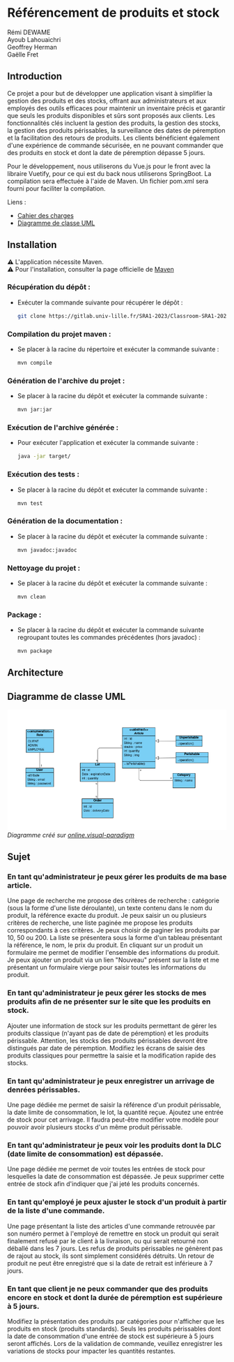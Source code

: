 # Référencement de produits et stock
Rémi DEWAME  
Ayoub Lahouaichri  
Geoffrey Herman  
Gaëlle Fret  

## Introduction
Ce projet a pour but de développer une application visant à simplifier la gestion des produits et des stocks, offrant aux administrateurs et aux employés des outils efficaces 
pour maintenir un inventaire précis et garantir que seuls les produits disponibles et sûrs sont proposés aux clients. Les fonctionnalités clés incluent la gestion des produits, la gestion des stocks, la gestion des produits périssables, la surveillance des dates de péremption et la facilitation des retours de produits. 
Les clients bénéficient également d'une expérience de commande sécurisée, en ne pouvant commander que des produits en stock et dont la date de péremption dépasse 5 jours.

Pour le développement, nous utiliserons du Vue.js pour le front avec la libraire Vuetify, pour ce qui est du back nous utiliserons SpringBoot.
La compilation sera effectuée à l'aide de Maven. Un fichier pom.xml sera fourni pour faciliter la compilation.

Liens :
* [Cahier des charges](doc/cahier_des_charges.md)
* [Diagramme de classe UML](doc/diag-uml.png)

## Installation
:warning: L'application nécessite Maven.  
:warning: Pour l'installation, consulter la page officielle de [Maven](https://maven.apache.org/install.html)

### Récupération du dépôt :

* Exécuter la commande suivante pour récupérer le dépôt :
  ```bash
  git clone https://gitlab.univ-lille.fr/SRA1-2023/Classroom-SRA1-2023/projects/eservices-g-referencement.git
  ```

### Compilation du projet maven :

* Se placer à la racine du répertoire et exécuter la commande suivante :
  ```bash
  mvn compile
  ```

### Génération de l'archive du projet :

* Se placer à la racine du dépôt et exécuter la commande suivante :
  ```bash
  mvn jar:jar
  ```

### Exécution de l'archive générée :

* Pour exécuter l'application et exécuter la commande suivante :

  ```bash
  java -jar target/
  ```

### Exécution des tests :

* Se placer à la racine du dépôt et exécuter la commande suivante :
  ```bash
  mvn test
  ```

### Génération de la documentation :

* Se placer à la racine du dépôt et exécuter la commande suivante :
  ```bash
  mvn javadoc:javadoc 
  ```


###  Nettoyage du projet :

* Se placer à la racine du dépôt et exécuter la commande suivante :
    ```bash
    mvn clean
    ```

### Package :

* Se placer à la racine du dépôt et exécuter la commande suivante regroupant toutes les commandes précédentes (hors javadoc) :
  ```bash
  mvn package
  ```


## Architecture
## Diagramme de classe UML

![Diagramme de classe UML](doc/diag-uml.png)
*Diagramme créé sur [online.visual-paradigm](https://online.visual-paradigm.com/)*

## Sujet
### En tant qu'administrateur je peux gérer les produits de ma base article.
Une page de recherche me propose des critères de recherche : catégorie (sous la forme d'une liste déroulante), un texte contenu dans le nom du produit, la référence exacte du produit.
Je peux saisir un ou plusieurs critères de recherche, une liste paginée me propose les produits correspondants à ces critères.
Je peux choisir de paginer les produits par 10, 50 ou 200.
La liste se présentera sous la forme d'un tableau présentant la référence, le nom, le prix du produit.
En cliquant sur un produit un formulaire me permet de modifier l'ensemble des informations du produit.
Je peux ajouter un produit via un lien "Nouveau" présent sur la liste et me présentant un formulaire vierge pour saisir toutes les informations du produit.

### En tant qu'administrateur je peux gérer les stocks de mes produits afin de ne présenter sur le site que les produits en stock.
Ajouter une information de stock sur les produits permettant de gérer les produits classique (n'ayant pas de date de péremption) et les produits périssable.
Attention, les stocks des produits périssables devront être distingués par date de péremption.
Modifiez les écrans de saisie des produits classiques pour permettre la saisie et la modification rapide des stocks.

### En tant qu'administrateur je peux enregistrer un arrivage de denrées périssables.
Une page dédiée me permet de saisir la référence d'un produit périssable, la date limite de consommation, le lot, la quantité reçue.
Ajoutez une entrée de stock pour cet arrivage.
Il faudra peut-être modifier votre modèle pour pouvoir avoir plusieurs stocks d'un même produit périssable.

### En tant qu'administrateur je peux voir les produits dont la DLC (date limite de consommation) est dépassée.
Une page dédiée me permet de voir toutes les entrées de stock pour lesquelles la date de consommation est dépassée.
Je peux supprimer cette entrée de stock afin d'indiquer que j'ai jeté les produits concernés.

### En tant qu'employé je peux ajuster le stock d'un produit à partir de la liste d'une commande.
Une page présentant la liste des articles d'une commande retrouvée par son numéro permet à l'employé de remettre en stock un produit qui serait finalement refusé par le client à la livraison, ou qui serait retourné non déballé dans les 7 jours.
Les refus de produits périssables ne génèrent pas de rajout au stock, ils sont simplement considérés détruits.
Un retour de produit ne peut être enregistré que si la date de retrait est inférieure à 7 jours.

### En tant que client je ne peux commander que des produits encore en stock et dont la durée de péremption est supérieure à 5 jours.
Modifiez la présentation des produits par catégories pour n'afficher que les produits en stock (produits standards).
Seuls les produits périssables dont la date de consommation d'une entrée de stock est supérieure à 5 jours seront affichés.
Lors de la validation de commande, veuillez enregistrer les variations de stocks pour impacter les quantités restantes.
